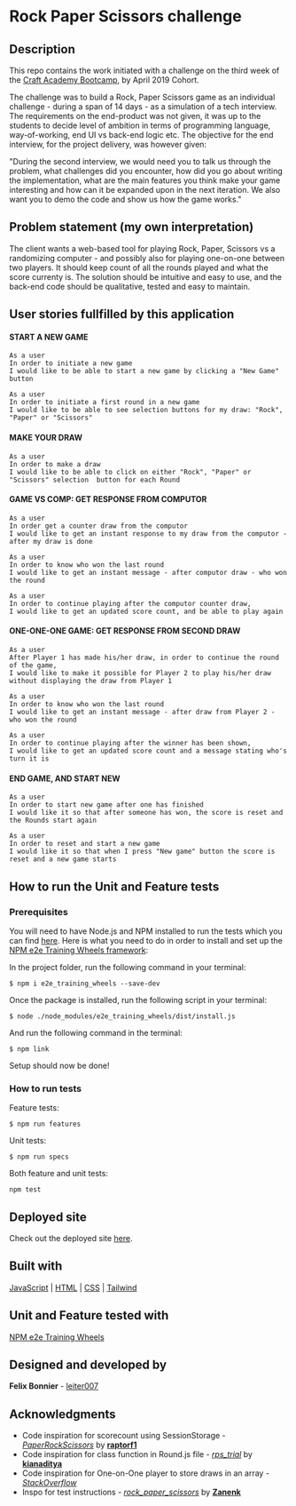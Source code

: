 # Rock Paper Scissors challenge

## Description
This repo contains the work initiated with a challenge on the third week of the [Craft Academy Bootcamp](https://craftacademy.se/english/curriculum/), by April 2019 Cohort.

The challenge was to build a Rock, Paper Scissors game as an individual challenge - during a span of 14 days - as a simulation of a tech interview. The requirements on the end-product was not given, it was up to the students to decide level of ambition in terms of programming language, way-of-working, end UI vs back-end logic etc. The objective for the end interview, for the project delivery, was however given:

"During the second interview, we would need you to talk us through the problem, what challenges did you encounter, how did you go about writing the implementation, what are the main features you think make your game interesting and how can it be expanded upon in the next iteration. We also want you to demo the code and show us how the game works."

## Problem statement (my own interpretation)
The client wants a web-based tool for playing Rock, Paper, Scissors vs a randomizing computer - and possibly also for playing one-on-one between two players. It should keep count of all the rounds played and what the score currenty is. The solution should be intuitive and easy to use, and the back-end code should be qualitative, tested and easy to maintain.

## User stories fullfilled by this application

#### START A NEW GAME
````
As a user
In order to initiate a new game
I would like to be able to start a new game by clicking a "New Game" button
````
````
As a user
In order to initiate a first round in a new game
I would like to be able to see selection buttons for my draw: "Rock", "Paper" or "Scissors"
````
#### MAKE YOUR DRAW
````
As a user
In order to make a draw
I would like to be able to click on either "Rock", "Paper" or "Scissors" selection  button for each Round
````
#### GAME VS COMP: GET RESPONSE FROM COMPUTOR
````
As a user
In order get a counter draw from the computor
I would like to get an instant response to my draw from the computor - after my draw is done
````
````
As a user
In order to know who won the last round
I would like to get an instant message - after computor draw - who won the round
````
````
As a user
In order to continue playing after the computor counter draw,
I would like to get an updated score count, and be able to play again
````

#### ONE-ONE-ONE GAME: GET RESPONSE FROM SECOND DRAW
````
As a user
After Player 1 has made his/her draw, in order to continue the round of the game, 
I would like to make it possible for Player 2 to play his/her draw without displaying the draw from Player 1
````
````
As a user
In order to know who won the last round
I would like to get an instant message - after draw from Player 2 - who won the round
````
````
As a user
In order to continue playing after the winner has been shown,
I would like to get an updated score count and a message stating who's turn it is
````

#### END GAME, AND START NEW
````
As a user
In order to start new game after one has finished
I would like it so that after someone has won, the score is reset and the Rounds start again
````
````
As a user
In order to reset and start a new game 
I would like it so that when I press "New game" button the score is reset and a new game starts
````
## How to run the Unit and Feature tests

### Prerequisites
You will need to have Node.js and NPM installed to run the tests which you can find [here](https://docs.npmjs.com/downloading-and-installing-node-js-and-npm). 
Here is what you need to do in order to install and set up the [NPM e2e Training Wheels framework](https://www.npmjs.com/package/e2e_training_wheels):

In the project folder, run the following command in your terminal:
```
$ npm i e2e_training_wheels --save-dev
```

Once the package is installed, run the following script in your terminal:
```
$ node ./node_modules/e2e_training_wheels/dist/install.js
```
And run the following command in the terminal:
```
$ npm link
```

Setup should now be done!

### How to run tests

Feature tests:
```
$ npm run features
```
Unit tests:
```
$ npm run specs
```
Both feature and unit tests: 
```
npm test
```


## Deployed site
Check out the deployed site [here]().

## Built with
[JavaScript](https://developer.mozilla.org/en-US/docs/Web/JavaScript) |
[HTML](https://developer.mozilla.org/en-US/docs/Web/HTML) |
[CSS](https://developer.mozilla.org/en-US/docs/Web/CSS) |
[Tailwind](https://tailwindcss.com/docs/what-is-tailwind/)

## Unit and Feature tested with
[NPM e2e Training Wheels](https://www.npmjs.com/package/e2e_training_wheels)

## Designed and developed by
**Felix Bonnier** - [leiter007](https://github.com/leiter007)

## Acknowledgments
* Code inspiration for scorecount using SessionStorage - [<i>PaperRockScissors</i>](https://github.com/raptorf1/PaperRockScissors) by [**raptorf1**](https://github.com/raptorf1)
* Code inspiration for class function in Round.js file - [<i>rps_trial</i>](https://github.com/kianaditya/rps-trial) by [**kianaditya**](https://github.com/kianaditya)
* Code inspiration for One-on-One player to store draws in an array - [<i>StackOverflow</i>](https://stackoverflow.com/questions/46920064/html-javascript-two-person-rock-paper-scissors-game)
* Inspo for test instructions  - [<i>rock_paper_scissors</i>](https://github.com/zanenkn/rock_paper_scissors) by [**Zanenk**](https://github.com/zanenkn)
  
  

